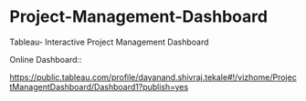 # Project-Management-Dashboard
Tableau- Interactive Project Management Dashboard 

Online Dashboard::

https://public.tableau.com/profile/dayanand.shivraj.tekale#!/vizhome/ProjectManagentDashboard/Dashboard1?publish=yes

